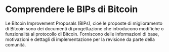 # Comprendere le BIPs di Bitcoin

Le Bitcoin Improvement Proposals (BIPs), cioè le proposte di miglioramento di Bitcoin sono dei documenti di progettazione che introducono modifiche o funzionalità al protocollo di Bitcoin. Forniscono delle informazioni di base, motivazioni e dettagli di implementazione per la revisione da parte della comunità.